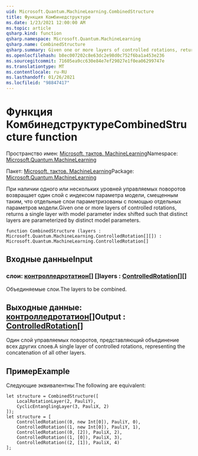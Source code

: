 ```yaml
---
uid: Microsoft.Quantum.MachineLearning.CombinedStructure
title: Функция Комбинедструктуре
ms.date: 1/23/2021 12:00:00 AM
ms.topic: article
qsharp.kind: function
qsharp.namespace: Microsoft.Quantum.MachineLearning
qsharp.name: CombinedStructure
qsharp.summary: Given one or more layers of controlled rotations, returns a single layer with model parameter index shifted such that distinct layers are parameterized by distinct model parameters.
ms.openlocfilehash: b8ec007202c8e63dc2e98d0c752f6ba1a453e236
ms.sourcegitcommit: 71605ea9cc630e84e7ef29027e1f0ea06299747e
ms.translationtype: MT
ms.contentlocale: ru-RU
ms.lasthandoff: 01/26/2021
ms.locfileid: "98847417"
---
```

# <a name="combinedstructure-function"></a><span data-ttu-id="c80e5-102">Функция Комбинедструктуре</span><span class="sxs-lookup"><span data-stu-id="c80e5-102">CombinedStructure function</span></span>

<span data-ttu-id="c80e5-103">Пространство имен: [Microsoft. тактов. MachineLearning](xref:Microsoft.Quantum.MachineLearning)</span><span class="sxs-lookup"><span data-stu-id="c80e5-103">Namespace: [Microsoft.Quantum.MachineLearning](xref:Microsoft.Quantum.MachineLearning)</span></span>

<span data-ttu-id="c80e5-104">Пакет: [Microsoft. тактов. MachineLearning](https://nuget.org/packages/Microsoft.Quantum.MachineLearning)</span><span class="sxs-lookup"><span data-stu-id="c80e5-104">Package: [Microsoft.Quantum.MachineLearning](https://nuget.org/packages/Microsoft.Quantum.MachineLearning)</span></span>


<span data-ttu-id="c80e5-105">При наличии одного или нескольких уровней управляемых поворотов возвращает один слой с индексом параметра модели, смещенным таким, что отдельные слои параметризованы с помощью отдельных параметров модели.</span><span class="sxs-lookup"><span data-stu-id="c80e5-105">Given one or more layers of controlled rotations, returns a single layer with model parameter index shifted such that distinct layers are parameterized by distinct model parameters.</span></span>

```qsharp
function CombinedStructure (layers : Microsoft.Quantum.MachineLearning.ControlledRotation[][]) : Microsoft.Quantum.MachineLearning.ControlledRotation[]
```


## <a name="input"></a><span data-ttu-id="c80e5-106">Входные данные</span><span class="sxs-lookup"><span data-stu-id="c80e5-106">Input</span></span>

### <a name="layers--controlledrotation"></a><span data-ttu-id="c80e5-107">слои: [контролледротатион](xref:Microsoft.Quantum.MachineLearning.ControlledRotation)[] []</span><span class="sxs-lookup"><span data-stu-id="c80e5-107">layers : [ControlledRotation](xref:Microsoft.Quantum.MachineLearning.ControlledRotation)[][]</span></span>

<span data-ttu-id="c80e5-108">Объединяемые слои.</span><span class="sxs-lookup"><span data-stu-id="c80e5-108">The layers to be combined.</span></span>



## <a name="output--controlledrotation"></a><span data-ttu-id="c80e5-109">Выходные данные: [контролледротатион](xref:Microsoft.Quantum.MachineLearning.ControlledRotation)[]</span><span class="sxs-lookup"><span data-stu-id="c80e5-109">Output : [ControlledRotation](xref:Microsoft.Quantum.MachineLearning.ControlledRotation)[]</span></span>

<span data-ttu-id="c80e5-110">Один слой управляемых поворотов, представляющий объединение всех других слоев.</span><span class="sxs-lookup"><span data-stu-id="c80e5-110">A single layer of controlled rotations, representing the concatenation of all other layers.</span></span>

## <a name="example"></a><span data-ttu-id="c80e5-111">Пример</span><span class="sxs-lookup"><span data-stu-id="c80e5-111">Example</span></span>

<span data-ttu-id="c80e5-112">Следующие эквивалентны:</span><span class="sxs-lookup"><span data-stu-id="c80e5-112">The following are equivalent:</span></span>

```qsharp
let structure = CombinedStructure([
    LocalRotationLayer(2, PauliY),
    CyclicEntanglingLayer(3, PauliX, 2)
]);
let structure = [
    ControlledRotation((0, new Int[0]), PauliY, 0),
    ControlledRotation((1, new Int[0]), PauliY, 1),
    ControlledRotation((0, [2]), PauliX, 2),
    ControlledRotation((1, [0]), PauliX, 3),
    ControlledRotation((2, [1]), PauliX, 4)
];
```